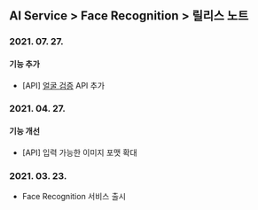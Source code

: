 ## AI Service > Face Recognition > 릴리스 노트

### 2021. 07. 27.
#### 기능 추가
* [API] [얼굴 검증](./api-guide/#verify) API 추가

### 2021. 04. 27.
#### 기능 개선
* [API] 입력 가능한 이미지 포맷 확대

### 2021. 03. 23.
* Face Recognition 서비스 출시
